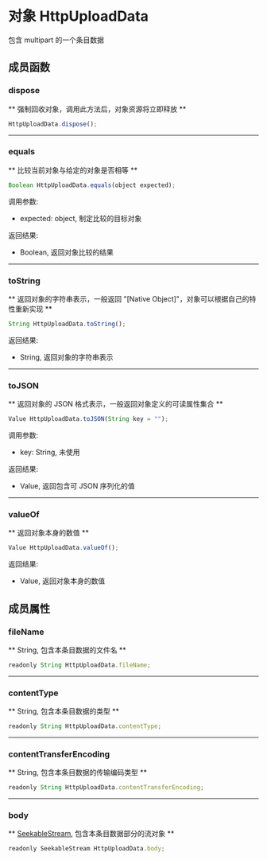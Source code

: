 # 对象 HttpUploadData
包含 multipart 的一个条目数据

## 成员函数
        
### dispose
** 强制回收对象，调用此方法后，对象资源将立即释放 **
```JavaScript
HttpUploadData.dispose();
```

--------------------------
### equals
** 比较当前对象与给定的对象是否相等 **
```JavaScript
Boolean HttpUploadData.equals(object expected);
```

调用参数:
* expected: object, 制定比较的目标对象

返回结果:
* Boolean, 返回对象比较的结果

--------------------------
### toString
** 返回对象的字符串表示，一般返回 "[Native Object]"，对象可以根据自己的特性重新实现 **
```JavaScript
String HttpUploadData.toString();
```

返回结果:
* String, 返回对象的字符串表示

--------------------------
### toJSON
** 返回对象的 JSON 格式表示，一般返回对象定义的可读属性集合 **
```JavaScript
Value HttpUploadData.toJSON(String key = "");
```

调用参数:
* key: String, 未使用

返回结果:
* Value, 返回包含可 JSON 序列化的值

--------------------------
### valueOf
** 返回对象本身的数值 **
```JavaScript
Value HttpUploadData.valueOf();
```

返回结果:
* Value, 返回对象本身的数值

## 成员属性
        
### fileName
** String, 包含本条目数据的文件名 **
```JavaScript
readonly String HttpUploadData.fileName;
```

--------------------------
### contentType
** String, 包含本条目数据的类型 **
```JavaScript
readonly String HttpUploadData.contentType;
```

--------------------------
### contentTransferEncoding
** String, 包含本条目数据的传输编码类型 **
```JavaScript
readonly String HttpUploadData.contentTransferEncoding;
```

--------------------------
### body
** [SeekableStream](SeekableStream.md), 包含本条目数据部分的流对象 **
```JavaScript
readonly SeekableStream HttpUploadData.body;
```

